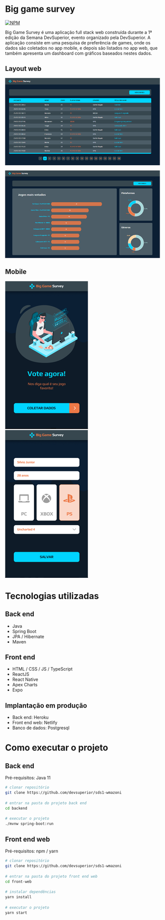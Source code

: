 # Big game survey
[![NPM](https://img.shields.io/npm/l/react)](https://github.com/Marycorreia12/assets/blob/main/LICENSE)

Big Game Survey é uma aplicação full stack web construída durante a 1ª edição da Semana DevSuperior, evento organizado pela DevSuperior.
A aplicação consiste em uma pesquisa de preferência de games, onde os dados são coletados no app mobile, e depois são listados no app web, que também apresenta um dashboard com gráficos baseados nestes dados.

## Layout web
![Web 1](https://github.com/Marycorreia12/assets/blob/main/web1.png)

![Web 2](https://github.com/Marycorreia12/assets/blob/main/web2.png)

## Mobile
![Mob 1](https://github.com/Marycorreia12/assets/blob/main/mobile1%20(1).png) ![Mob 2](https://github.com/Marycorreia12/assets/blob/main/mobile2%20(1).png)


# Tecnologias utilizadas
## Back end
- Java
- Spring Boot
- JPA / Hibernate
- Maven
## Front end
- HTML / CSS / JS / TypeScript
- ReactJS
- React Native
- Apex Charts
- Expo
## Implantação em produção
- Back end: Heroku
- Front end web: Netlify
- Banco de dados: Postgresql

# Como executar o projeto

## Back end
Pré-requisitos: Java 11

```bash
# clonar repositório
git clone https://github.com/devsuperior/sds1-wmazoni

# entrar na pasta do projeto back end
cd backend

# executar o projeto
./mvnw spring-boot:run
```

## Front end web
Pré-requisitos: npm / yarn

```bash
# clonar repositório
git clone https://github.com/devsuperior/sds1-wmazoni

# entrar na pasta do projeto front end web
cd front-web

# instalar dependências
yarn install

# executar o projeto
yarn start
```


